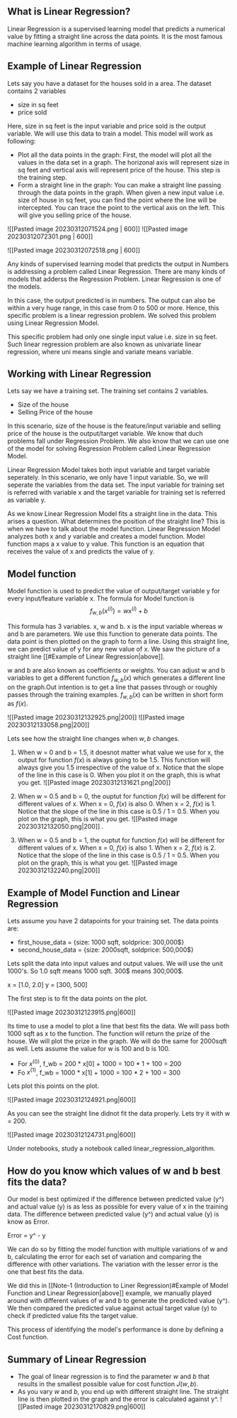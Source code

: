 
## What is Linear Regression?

Linear Regression is a supervised learning model that predicts a numerical value by fitting a straight line across the data points. It is the most famous machine learning algorithm in terms of usage. 

## Example of Linear Regression

Lets say you have a dataset for the houses sold in a area. The dataset contains 2 variables

- size in sq feet
- price sold

Here, size in sq feet is the input variable and price sold is the output variable. We will use this data to train a model. This model will work as following:

- Plot all the data points in the graph: First, the model will plot all the values in the data set in a graph. The horizonal axis will represent size in sq feet and vertical axis will represent price of the house. This step is the training step.
- Form a straight line in the graph: You can make a straight line passing through the data points in the graph. When given a new input value i.e. size of house in sq feet, you can find the point where the line will be intercepted. You can trace the point to the vertical axis on the left. This will give you selling price of the house. 
 
![[Pasted image 20230312071524.png | 600]]
![[Pasted image 20230312072301.png | 600]]

![[Pasted image 20230312072518.png | 600]]

 Any kinds of supervised learning model that predicts the output in Numbers is addressing a problem called Linear Regression. There are many kinds of models that adderss the Regression Problem. Linear Regression is one of the models. 
 
 In this case, the output predicted is in numbers. The output can also be within a very huge range, in this case from 0 to 500 or more. Hence, this specific problem is a linear regression problem. We solved this problem using Linear Regression Model.

 This specific problem had only one single input value i.e. size in sq feet. Such linear regression problem are also known as univariate linear regression, where uni means single and variate means variable.


## Working with Linear Regression 

Lets say we have a training set. The training set contains 2 variables. 

- Size of the house
- Selling Price of the house

In this scenario, size of the house is the feature/input variable and selling price of the house is the output/target variable. We know that duch problems fall under Regression Problem. We also know that we can use one of the model for solving Regression Problem called Linear Regression Model.

Linear Regression Model takes both input variable and target variable seperately. In this scenario, we only have 1 input variable. So, we will seperate the variables from the data set. The input variable for training set is referred with variable x and the target variable for training set is referred as variable y. 

As we know Linear Regression Model fits a straight line in the data. This arises a question. What determines the position of the straight line? This is when we have to talk about the model function. Linear Regression Model analyzes both x and y variable and creates a model function. Model function maps a x value to y value. This function is an equation that receives the value of x and predicts the value of y.


## Model function 

Model function is used to predict the value of output/target variable y for every input/feature variable x. The formula for Model function is 
$$ f_{w,b}(x^{(i)}) = wx^{(i)} + b \tag{1}$$


This formula has 3 variables. x, w and b. x is the input variable whereas w and b are parameters. We use this function to generate data points. The data point is then plotted on the graph to form a line. Using this straight line, we can predict value of y for any new value of x. We saw the picture of a straight line [[#Example of Linear Regression|above]]. 

w and b are also known as coefficients or weights. You can adjust w and b variables to get a different function $f_{w,b}({x})$ which generates a different line on the graph.Out intention is to get a line that passes through or roughly passes through the training examples. $f_{w,b}({x})$ can be written in short form as $f({x})$.  

![[Pasted image 20230312132925.png|200]]
 ![[Pasted image 20230312133058.png|200]]

Lets see how the straight line changes when $w,b$ changes.


1) When w = 0 and b = 1.5, it doesnot matter what value we use for x, the output for function $f(x)$ is always going to be 1.5. This function will always give you 1.5 irrespective of the value of x. Notice that the slope of the line in this case is 0. When you plot it on the graph, this is what you get.
	![[Pasted image 20230312131621.png|200]]

2) When w = 0.5 and b = 0, the ouptut for function $f(x)$ will be different for different values of x. When x = 0, $f(x)$ is also 0. When x = 2, $f(x)$ is 1. Notice that the slope of the line in this case is 0.5 / 1 = 0.5. When you plot on the graph, this is what you get.
	![[Pasted image 20230312132050.png|200]] 
.
3) When w = 0.5 and b = 1, the ouptut for function $f(x)$ will be different for different values of x. When x = 0, $f(x)$ is also 1. When x = 2, $f(x)$ is 2. Notice that the slope of the line in this case is 0.5 / 1 = 0.5. When you plot on the graph, this is what you get.
	![[Pasted image 20230312132240.png|200]] 



## Example of Model Function and Linear Regression

Lets assume you have 2 datapoints for your training set. The data points are:

- first_house_data = {size: 1000 sqft, soldprice: 300,000$}
- second_house_data = {size: 2000sqft, soldprice: 500,000$}

Lets split the data into input values and output values. We will use the unit 1000's. So 1.0 sqft means 1000 sqft. 300$ means 300,000$.

x = [1.0, 2.0]
y = [300, 500]

The first step is to fit the data points on the plot. 

![[Pasted image 20230312123915.png|600]]


Its time to use a model to plot a line that best fits the data. We will pass both 1000 sqft as x to the function. The function will return the prize of the house. We will plot the prize in the graph. We will do the same for 2000sqft as well. Lets assume the value for w is 100 and b is 100.

- For $x^{(0)}$,  f_wb = 200 * x[0] + 1000 = 100 * 1 + 100 = 200
- Fo $x^{(1)}$,  f_wb = 1000 * x[1] + 1000 = 100 * 2 + 100 = 300

Lets plot this points on the plot.

![[Pasted image 20230312124921.png|600]]

As you can see the straight line didnot fit the data properly. Lets try it with w = 200.


![[Pasted image 20230312124731.png|600]]

 Under notebooks, study a notebook called linear_regression_algorithm.

## How do you know which values of w and b best fits the data?

Our model is best optimized if the difference between predicted value (y^) and actual value (y) is as less as possible for every value of x in the training data. The difference between predicted value (y^) and actual value (y) is know as Error.

Error = y^ - y

We can do so by fitting the model function with multiple variations of w and b, calculating the error for each set of variation and comparing the difference with other variations. The variation with the lesser error is the one that best fits the data.

We did this in [[Note-1 (Introduction to Liner Regression)#Example of Model Function and Linear Regression|above]] example, we manually played around with different values of w and b to generate the predicted value (y^). We then compared the predicted value against actual target value (y) to check if predicted value fits the target value. 

This process of identifying the model's performance is done by defining a Cost function.

## Summary of Linear Regression

- The goal of linear regression is to find the parameter $w$ and $b$ that results in the smallest possible value for cost function $J(w,b)$. 
- As you vary $w$ and $b$, you end up with different straight line. The straight line is then plotted in the graph and the error is calculated against y^. 
![[Pasted image 20230312170829.png|600]]








